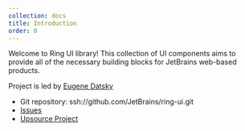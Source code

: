 ```yaml
---
collection: docs
title: Introduction
order: 0
---
```


Welcome to Ring UI library! This collection of UI components aims to provide all of the necessary
building blocks for JetBrains web-based products.

Project is led by [Eugene Datsky](https://jetpeople.jetbrains.com/profile/1196/Eugene.Datsky)
 
- Git repository: ssh://github.com/JetBrains/ring-ui.git 
- [Issues](https://youtrack.jetbrains.com/issues/RG)
- [Upsource Project](https://upsource.jetbrains.com/ring-ui/view)
